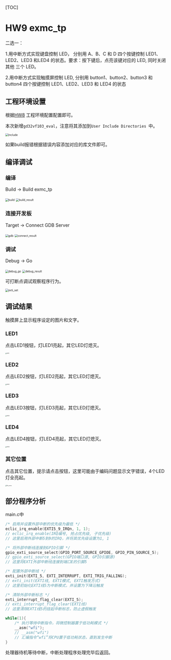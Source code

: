 [TOC]

# HW9 exmc_tp

二选一：

1.用中断方式实现键盘控制 LED， 分别用 A、B、C 和 D 四个按键控制 LED1、LED2、LED3 和LED4 的状态。要求：按下键后，点亮该键对应的 LED, 同时关闭其他 三个 LED。

2.用中断方式实现触摸屏控制 LED, 分别用 button1、button2、button3 和 button4 四个按键控制 LED1、LED2、LED3 和 LED4 的状态



## 工程环境设置  

根据[HW8](https://github.com/huangxc6/Embedded_Microprocessor_System_24Spring/tree/main/HW8_gpio) 工程环境配置配置即可。

本次新增`gd32vf103_eval`，注意将其添加到`User Include Directories `中。

<img src="images/include.png" alt="include" style="zoom:60%;" />

如果build报错根据错误内容添加对应的库文件即可。

## 编译调试

### 编译

Build -> Build exmc_tp

<img src="images/build.png" alt="build" style="zoom:60%;" />

<img src="images/build_result.png" alt="build_result" style="zoom:60%;" />

### 连接开发板

Target -> Connect GDB Server

<img src="images/gdb.png" alt="gdb" style="zoom:60%;" />

<img src="images/connect_result.png" alt="connect_result" style="zoom:60%;" />



### 调试

Debug -> Go

<img src="images/debug_go.png" alt="debug_go" style="zoom:60%;" />

<img src="images/debug_result.png" alt="debug_result" style="zoom:60%;" />



可打断点调试观察程序行为。

<img src="images/exti_set.png" alt="exti_set" style="zoom:60%;" />

## 调试结果

触摸屏上显示程序设定的图片和文字。



### LED1

点击LED1按钮，灯LED1亮起，其它LED灯熄灭。

<img src="images/LED1.jpg" alt="LED1" style="zoom: 25%;" />

### LED2

点击LED2按钮，灯LED2亮起，其它LED灯熄灭。

<img src="images/LED2.jpg" alt="LED2" style="zoom:25%;" />



### LED3

点击LED3按钮，灯LED3亮起，其它LED灯熄灭。

<img src="images/LED3.jpg" alt="LED3" style="zoom:25%;" />



### LED4

点击LED4按钮，灯LED4亮起，其它LED灯熄灭。

<img src="images/LED4.jpg" alt="LED4" style="zoom:25%;" />



### 其它位置

点击其它位置，提示请点击按钮，这里可能由于编码问题显示文字错误，4个LED灯全亮起。

<img src="images/No_press.jpg" alt="No_press" style="zoom:25%;" />



## 部分程序分析

main.c中

``` C
/* 启用并设置外部中断的优先级为最低 */
eclic_irq_enable(EXTI5_9_IRQn, 1, 1);
// eclic_irq_enable(IRQ编号, 抢占优先级, 子优先级)
// 这里启用外部中断5到9的IRQ，并将其优先级设置为1, 1

/* 将外部中断线连接到GPIO引脚 */
gpio_exti_source_select(GPIO_PORT_SOURCE_GPIOE, GPIO_PIN_SOURCE_5);
// gpio_exti_source_select(GPIO端口源, GPIO引脚源)
// 这里将EXTI外部中断线连接到端口E的引脚5

/* 配置外部中断线 */
exti_init(EXTI_5, EXTI_INTERRUPT, EXTI_TRIG_FALLING);
// exti_init(EXTI线, EXTI模式, EXTI触发方式)
// 这里初始化EXTI线5为中断模式，并设置为下降沿触发

/* 清除外部中断标志 */
exti_interrupt_flag_clear(EXTI_5);
// exti_interrupt_flag_clear(EXTI线)
// 这里清除EXTI线5的挂起中断标志，防止虚假触发

while(1){
    /* 执行等待中断指令，将微控制器置于低功耗模式 */
    __asm("wfi");
    // __asm("wfi")
    // 汇编指令“wfi”将CPU置于低功耗状态，直到发生中断
}
```



处理器待机等待中断，中断处理程序处理完毕后返回。